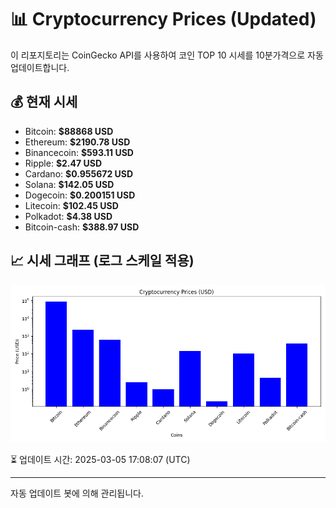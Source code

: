
# 📊 Cryptocurrency Prices (Updated)

이 리포지토리는 CoinGecko API를 사용하여 코인 TOP 10 시세를 10분가격으로 자동 업데이트합니다.

## 💰 현재 시세
- Bitcoin: **$88868 USD**
- Ethereum: **$2190.78 USD**
- Binancecoin: **$593.11 USD**
- Ripple: **$2.47 USD**
- Cardano: **$0.955672 USD**
- Solana: **$142.05 USD**
- Dogecoin: **$0.200151 USD**
- Litecoin: **$102.45 USD**
- Polkadot: **$4.38 USD**
- Bitcoin-cash: **$388.97 USD**

## 📈 시세 그래프 (로그 스케일 적용)
![Crypto Prices](crypto_prices.png)

⏳ 업데이트 시간: 2025-03-05 17:08:07 (UTC)

---
자동 업데이트 봇에 의해 관리됩니다.
